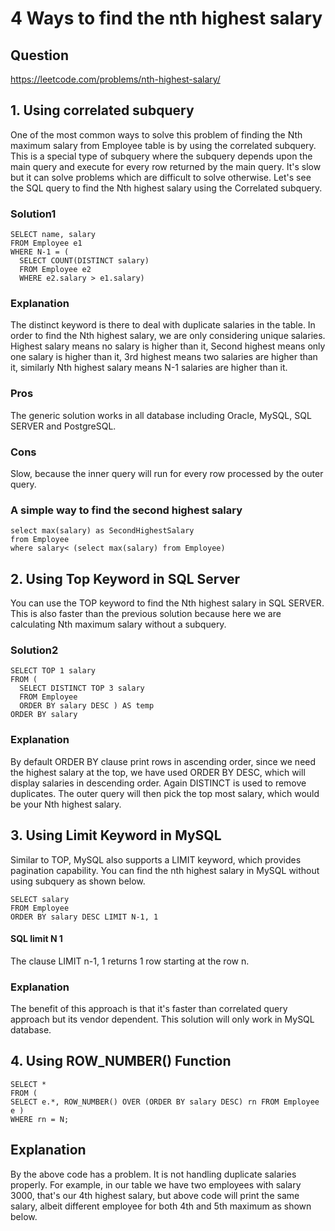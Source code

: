 # 4 Ways to find the nth highest salary
## Question
https://leetcode.com/problems/nth-highest-salary/
## 1. Using correlated subquery
One of the most common ways to solve this problem of finding the Nth maximum salary from Employee table is by using the correlated subquery. This is a special type of subquery where the subquery depends upon the main query and execute for every row returned by the main query.  It's slow but it can solve problems which are difficult to solve otherwise. Let's see the SQL query to find the Nth highest salary using the Correlated subquery.
### Solution1
```
SELECT name, salary 
FROM Employee e1 
WHERE N-1 = (
  SELECT COUNT(DISTINCT salary) 
  FROM Employee e2 
  WHERE e2.salary > e1.salary)
```
### Explanation
The distinct keyword is there to deal with duplicate salaries in the table. In order to find the Nth highest salary, we are only considering unique salaries. Highest salary means no salary is higher than it, Second highest means only one salary is higher than it, 3rd highest means two salaries are higher than it, similarly Nth highest salary means N-1 salaries are higher than it.
### Pros
The generic solution works in all database including Oracle, MySQL, SQL SERVER and PostgreSQL.
### Cons 
Slow, because the inner query will run for every row processed by the outer query.
### A simple way to find the second highest salary
```
select max(salary) as SecondHighestSalary
from Employee
where salary< (select max(salary) from Employee)
```

## 2. Using Top Keyword in SQL Server
You can use the TOP keyword to find the Nth highest salary in SQL SERVER. This is also faster than the previous solution because here we are calculating Nth maximum salary without a subquery.
### Solution2
```
SELECT TOP 1 salary 
FROM ( 
  SELECT DISTINCT TOP 3 salary 
  FROM Employee 
  ORDER BY salary DESC ) AS temp 
ORDER BY salary
```
### Explanation
By default ORDER BY clause print rows in ascending order, since we need the highest salary at the top, we have used ORDER BY DESC, which will display salaries in descending order. Again DISTINCT is used to remove duplicates. The outer query will then pick the top most salary, which would be your Nth highest salary.

## 3. Using Limit Keyword in MySQL
Similar to TOP, MySQL also supports a LIMIT keyword, which provides pagination capability. You can find the nth highest salary in MySQL without using subquery as shown below.
```
SELECT salary 
FROM Employee 
ORDER BY salary DESC LIMIT N-1, 1
```
#### SQL limit N 1
The clause LIMIT n-1, 1 returns 1 row starting at the row n.
### Explanation
The benefit of this approach is that it's faster than correlated query approach but its vendor dependent. This solution will only work in MySQL database.

## 4. Using ROW_NUMBER() Function
```
SELECT * 
FROM ( 
SELECT e.*, ROW_NUMBER() OVER (ORDER BY salary DESC) rn FROM Employee e ) 
WHERE rn = N;
```
## Explanation
By the above code has a problem. It is not handling duplicate salaries properly. For example, in our table we have two employees with salary 3000, that's our 4th highest salary, but above code will print the same salary, albeit different employee for both 4th and 5th maximum as shown below.












